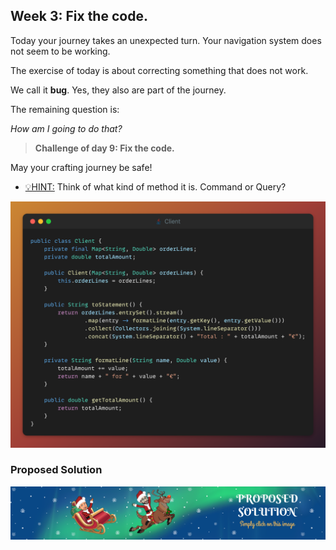 ## Week 3: Fix the code.

Today your journey takes an unexpected turn.
Your navigation system does not seem to be working.

The exercise of today is about correcting something that does not work.

We call it **bug**. Yes, they also are part of the journey.

The remaining question is: 

_How am I going to do that?_

>**Challenge of day 9: Fix the code.**

May your crafting journey be safe!

- <u>💡HINT:</u> Think of what kind of method it is. Command or Query?

![snippet of the day](snippet.png)

### Proposed Solution
[![Proposed Solution Guide](../../img/proposed-solution.png)](solution/step-by-step.md)